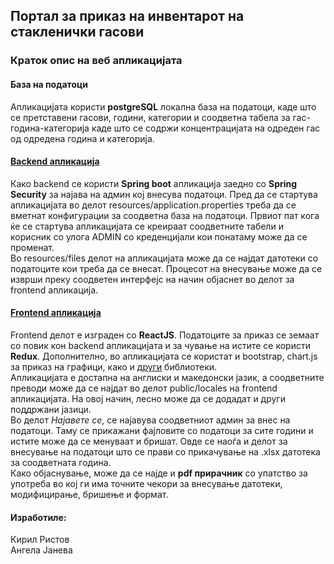 ## Портал за приказ на инвентарот на стакленички гасови

### Краток опис на веб апликацијата
#### База на податоци
Апликацијата користи **postgreSQL** локална база на податоци, каде што се претставени гасови, години, категории и соодветна табела за гас-година-категорија каде што се содржи 
концентрацијата на одреден гас од одредена година и категорија.
#### [Backend апликација](https://github.com/angelajaneva/InventoryInfo)
Како backend се користи **Spring boot** апликација заедно со **Spring Security** за најава на админ кој внесува податоци. Пред да се стартува апликацијата во делот resources/application.properties
треба да се вметнат конфигурации за соодветна база на податоци. Првиот пат кога ќе се стартува апликацијата се креираат соодветните табели и корисник со
улога ADMIN со креденцијали кои понатаму може да се променат. <br/>
Во resources/files делот на апликацијата може да се најдат датотеки со податоците кои треба да се внесат. 
Процесот на внесување може да се изврши преку соодветен интерфејс на начин објаснет во делот за frontend апликација. 
#### [Frontend апликација](https://github.com/angelajaneva/inventory_info_frontend)
Frontend делот е изграден со **ReactJS**. Податоците за приказ се земаат со повик кон backend апликацијата и за чување на истите се користи **Redux**.
Дополнително, во апликацијата се користат и bootstrap, chart.js за приказ на графици, како и [други](https://github.com/angelajaneva/inventory_info_frontend/blob/master/package.json)
библиотеки. <br/>
Апликацијата е достапна на англиски и македонски јазик, а соодветните преводи може да се најдат во делот public/locales на frontend апликацијата. На овој начин, лесно може да се додадат и
други поддржани јазици. <br/>
Во делот _Најавете се_, се најавува соодветниот админ за внес на податоци. Таму се прикажани фајловите со податоци за сите години и истите може да се менуваат и бришат. 
Овде се наоѓа и делот за внесување на податоци што се прави со прикачување на .xlsx датотека за соодветната година. <br/>
Како објаснување, може да се најде и **pdf прирачник** со упатство за употреба во кој ги има точните чекори за внесување датотеки, модифицирање, бришење и формат. <br/>

#### Изработиле:
Кирил Ристов <br/>
Ангела Јанева
